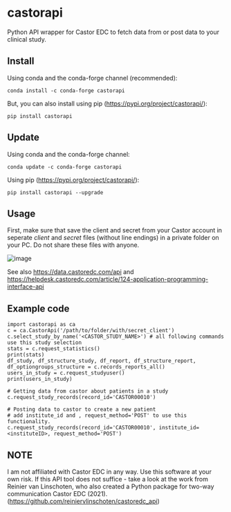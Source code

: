 # castorapi
Python API wrapper for Castor EDC to fetch data from or post data to your clinical study.

## Install
Using conda and the conda-forge channel (recommended):

    conda install -c conda-forge castorapi

But, you can also install using pip (https://pypi.org/project/castorapi/):

    pip install castorapi

## Update
Using conda and the conda-forge channel:

    conda update -c conda-forge castorapi

Using pip (https://pypi.org/project/castorapi/):

    pip install castorapi --upgrade

## Usage
First, make sure that save the client and secret from your Castor account in 
seperate *client* and *secret* files (without line endings) in a private 
folder on your PC. Do not share these files with anyone.

![image](https://user-images.githubusercontent.com/981436/130036568-6209334a-2a8b-4948-9387-7c6c74e0ef08.png)

See also https://data.castoredc.com/api and https://helpdesk.castoredc.com/article/124-application-programming-interface-api

## Example code
    import castorapi as ca
    c = ca.CastorApi('/path/to/folder/with/secret_client')
    c.select_study_by_name('<CASTOR_STUDY_NAME>') # all following commands use this study selection
    stats = c.request_statistics()
    print(stats)
    df_study, df_structure_study, df_report, df_structure_report, df_optiongroups_structure = c.records_reports_all()
    users_in_study = c.request_studyuser()
    print(users_in_study)
    
    # Getting data from castor about patients in a study
    c.request_study_records(record_id='CASTOR00010')
    
    # Posting data to castor to create a new patient
    # add institute_id and , request_method='POST' to use this functionality.
    c.request_study_records(record_id='CASTOR00010', institute_id=<instituteID>, request_method='POST')

    
## NOTE
I am not affiliated with Castor EDC in any way. Use this software at your own risk.
If this API tool does not suffice - take a look at the work from Reinier van Linschoten, who also created a Python package for two-way communication Castor EDC (2021). (https://github.com/reiniervlinschoten/castoredc_api)
